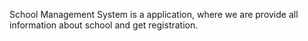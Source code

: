 School Management System is a application, where we are provide all information about school and get registration.
